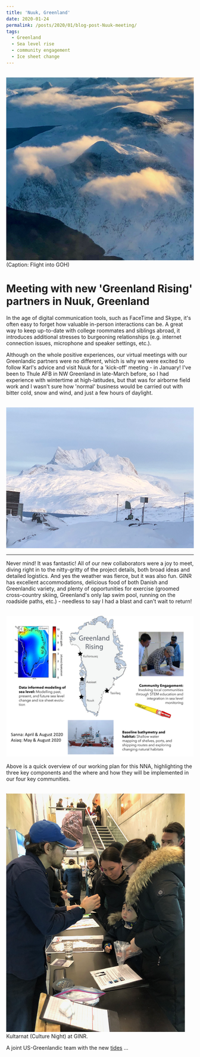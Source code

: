 ```yaml
---
title: 'Nuuk, Greenland'
date: 2020-01-24
permalink: /posts/2020/01/blog-post-Nuuk-meeting/
tags:
  - Greenland
  - Sea level rise
  - community engagement
  - Ice sheet change
---
```


<br/><img src='/assets/img/Nuuk - 2010, January - 1 of 7.png'><br/>
(Caption: Flight into GOH)

Meeting with new 'Greenland Rising' partners in Nuuk, Greenland
======

In the age of digital communication tools, such as FaceTime and Skype, it's often easy to forget how valuable in-person interactions can be. A great way to keep up-to-date with college roommates and siblings abroad, it introduces additional stresses to burgeoning relationships (e.g. internet connection issues, microphone and speaker settings, etc.).

Although on the whole positive experiences, our virtual meetings with our Greenlandic partners were no different, which is why we were excited to follow Karl's advice and visit Nuuk for a 'kick-off' meeting - in January!  I've been to Thule AFB in NW Greenland in late-March before, so I had experience with wintertime at high-latitudes, but that was for airborne field work and I wasn't sure how 'normal' business would be carried out with bitter cold, snow and wind, and just a few hours of daylight.

<br/><img src='/assets/img/Nuuk - 2010, January - 5 of 7.png'><br/>

------

Never mind!  It was fantastic! All of our new collaborators were a joy to meet, diving right in to the nitty-gritty of the project details, both broad ideas and detailed logistics. And yes the weather was fierce, but it was also fun. GINR has excellent accommodations, delicious food of both Danish and Greenlandic variety, and plenty of opportunities for exercise (groomed cross-country skiing, Greenland's only lap swim pool, running on the roadside paths, etc.) - needless to say I had a blast and can't wait to return!

<br/><img src='/assets/img/NNA_workplan.png'><br/>

Above is a quick overview of our working plan for this NNA, highlighting the three key components and the where and how they will be implemented in our four key communities.

<br/><img src='/assets/img/Nuuk - 2010, January - 7 of 7.png'><br/>
Kultarnat (Culture Night) at GINR.

A joint US-Greenlandic team with the new [tides](https://www.nsf.gov/funding/pgm_summ.jsp?pims_id=505594 "NSF: NNA") ...
